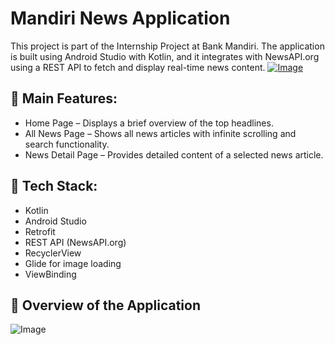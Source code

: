 # Mandiri News Application
This project is part of the Internship Project at Bank Mandiri. The application is built using Android Studio with Kotlin, and it integrates with NewsAPI.org using a REST API to fetch and display real-time news content.
[![Image](https://github.com/user-attachments/assets/0b178902-6502-4038-8980-b8ac7fc444c5)](https://youtu.be/Ssr8k2Xad50?si=sLeYr2ywRsYOMDDZ "Demo")

## 🧩 Main Features:
* Home Page – Displays a brief overview of the top headlines.
* All News Page – Shows all news articles with infinite scrolling and search functionality.
* News Detail Page – Provides detailed content of a selected news article.

## 🔧 Tech Stack:
* Kotlin
* Android Studio
* Retrofit
* REST API (NewsAPI.org)
* RecyclerView
* Glide for image loading
* ViewBinding

## 📱 Overview of the Application
![Image](https://github.com/user-attachments/assets/7ca74e62-5d98-4d31-94c2-4423acfb86e5)
